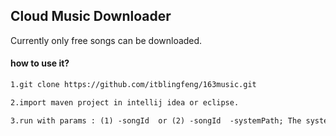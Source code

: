 <h2>Cloud Music Downloader</h2>

Currently only free songs can be downloaded.

<h4>how to use it?</h4>

```html
1.git clone https://github.com/itblingfeng/163music.git

2.import maven project in intellij idea or eclipse.

3.run with params : (1) -songId  or (2) -songId  -systemPath; The systemPath defaults to "/usr/local/jar/"  
```
